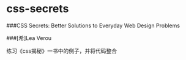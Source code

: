 # css-secrets

###CSS Secrets: Better Solutions to Everyday Web Design Problems 

###[希]Lea Verou

练习《css揭秘》一书中的例子，并将代码整合
